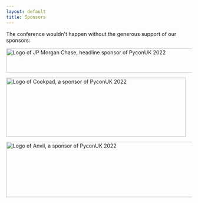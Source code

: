 ```yaml
---
layout: default
title: Sponsors
---
```


<p>The conference wouldn't happen without the generous support of our sponsors:</p>

<!-- Headline sponsor -->
<a href="https://www.jpmorganchase.com/"><img height="65" width="800" src="/images/sponsors/jpmorganchase.jpeg" alt="Logo of JP Morgan Chase, headline sponsor of PyconUK 2022"></a>
<!-- Gold sponsors -->
<a href="https://www.cookpadteam.com"><img height="160" width="487" src="/images/sponsors/cookpad.png" alt="Logo of Cookpad, a sponsor of PyconUK 2022"></a>
<!-- Silver sponsors -->
<a href="https://anvil.works/"><img height="150" width="534" src="/images/sponsors/anvil.png" alt="Logo of Anvil, a sponsor of PyconUK 2022"></a>
